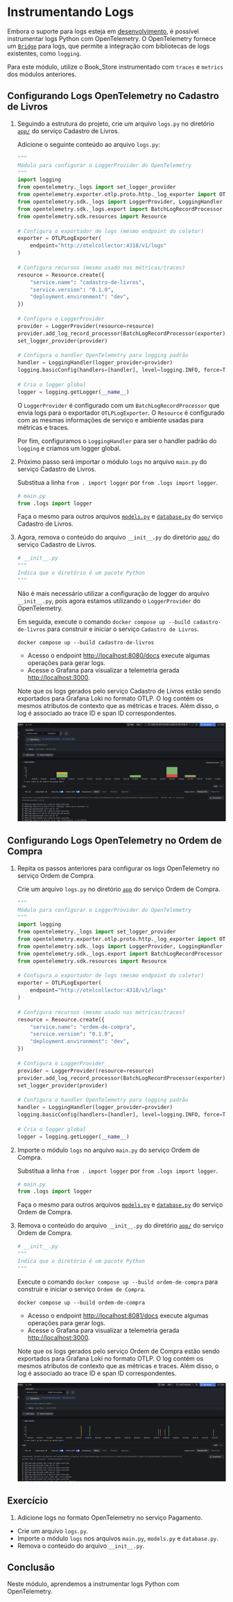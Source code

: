 # Instrumentando Logs

Embora o suporte para logs esteja em [desenvolvimento](https://opentelemetry.io/docs/languages/python/), é possível instrumentar logs Python com OpenTelemetry. O OpenTelemetry fornece um [`Bridge`](https://opentelemetry.io/docs/specs/otel/logs/api/) para logs, que permite a integração com bibliotecas de logs existentes, como `logging`.

Para este módulo, utilize o Book_Store instrumentado com `traces` e `metrics` dos módulos anteriores. 

## Configurando Logs OpenTelemetry no Cadastro de Livros

1. Seguindo a estrutura do projeto, crie um arquivo `logs.py` no diretório [`app/`](../../book_store/cadastro_de_livros/app/) do serviço Cadastro de Livros.

    Adicione o seguinte conteúdo ao arquivo `logs.py`:

    ```python
    """
    Módulo para configurar o LoggerProvider do OpenTelemetry
    """
    import logging
    from opentelemetry._logs import set_logger_provider
    from opentelemetry.exporter.otlp.proto.http._log_exporter import OTLPLogExporter
    from opentelemetry.sdk._logs import LoggerProvider, LoggingHandler
    from opentelemetry.sdk._logs.export import BatchLogRecordProcessor
    from opentelemetry.sdk.resources import Resource

    # Configura o exportador de logs (mesmo endpoint do coletor)
    exporter = OTLPLogExporter(
        endpoint="http://otelcollector:4318/v1/logs"
    )

    # Configura recursos (mesmo usado nas métricas/traces)
    resource = Resource.create({
        "service.name": "cadastro-de-livros",
        "service.version": "0.1.0",
        "deployment.environment": "dev",
    })

    # Configura o LoggerProvider
    provider = LoggerProvider(resource=resource)
    provider.add_log_record_processor(BatchLogRecordProcessor(exporter))
    set_logger_provider(provider)

    # Configura o handler OpenTelemetry para logging padrão
    handler = LoggingHandler(logger_provider=provider)
    logging.basicConfig(handlers=[handler], level=logging.INFO, force=True)

    # Cria o logger global
    logger = logging.getLogger(__name__)
    ```

    O `LoggerProvider` é configurado com um `BatchLogRecordProcessor` que envia logs para o exportador `OTLPLogExporter`. O `Resource` é configurado com as mesmas informações de serviço e ambiente usadas para métricas e traces.

    Por fim, configuramos o `LoggingHandler` para ser o handler padrão do `logging` e criamos um logger global.

1. Próximo passo será importar o módulo `logs` no arquivo `main.py` do serviço Cadastro de Livros.

    Substitua a linha `from . import logger` por `from .logs import logger`.

    ```python
    # main.py
    from .logs import logger
    ```

    Faça o mesmo para outros arquivos [`models.py`](../../book_store/cadastro_de_livros/app/models.py) e [`database.py`](../../book_store/cadastro_de_livros/app/databases.py) do serviço Cadastro de Livros.

1. Agora, remova o conteúdo do arquivo `__init__.py` do diretório [`app/`](../../book_store/cadastro_de_livros/app/) do serviço Cadastro de Livros.

    ```python
    # __init__.py
    """
    Indica que o diretório é um pacote Python
    """
    ```

    Não é mais necessário utilizar a configuração de logger do arquivo `__init__.py`, pois agora estamos utilizando o `LoggerProvider` do OpenTelemetry.

    Em seguida, execute o comando `docker compose up --build cadastro-de-livros` para construir e iniciar o serviço `Cadastro de Livros`.

    ```shell
    docker compose up --build cadastro-de-livros
    ```

    - Acesso o endpoint [http://localhost:8080/docs](http://localhost:8080/docs) execute algumas operações para gerar logs.
    - Acesse o Grafana para visualizar a telemetria gerada [http://localhost:3000](http://localhost:3000).

    Note que os logs gerados pelo serviço Cadastro de Livros estão sendo exportados para Grafana Loki no formato OTLP. O log contém os mesmos atributos de contexto que as métricas e traces. Além disso, o log é associado ao trace ID e span ID correspondentes.

    ![Logs Cadastro de Livros](../module-6/image/with-logs-cadastro-livros.png)

## Configurando Logs OpenTelemetry no Ordem de Compra

1. Repita os passos anteriores para configurar os logs OpenTelemetry no serviço Ordem de Compra.

    Crie um arquivo `logs.py` no diretório [`app`](../../book_store/ordem_de_compra/app/) do serviço Ordem de Compra.

    ```python
    """
    Módulo para configurar o LoggerProvider do OpenTelemetry
    """
    import logging
    from opentelemetry._logs import set_logger_provider
    from opentelemetry.exporter.otlp.proto.http._log_exporter import OTLPLogExporter
    from opentelemetry.sdk._logs import LoggerProvider, LoggingHandler
    from opentelemetry.sdk._logs.export import BatchLogRecordProcessor
    from opentelemetry.sdk.resources import Resource

    # Configura o exportador de logs (mesmo endpoint do coletor)
    exporter = OTLPLogExporter(
        endpoint="http://otelcollector:4318/v1/logs"
    )

    # Configura recursos (mesmo usado nas métricas/traces)
    resource = Resource.create({
        "service.name": "ordem-de-compra",
        "service.version": "0.1.0",
        "deployment.environment": "dev",
    })

    # Configura o LoggerProvider
    provider = LoggerProvider(resource=resource)
    provider.add_log_record_processor(BatchLogRecordProcessor(exporter))
    set_logger_provider(provider)

    # Configura o handler OpenTelemetry para logging padrão
    handler = LoggingHandler(logger_provider=provider)
    logging.basicConfig(handlers=[handler], level=logging.INFO, force=True)

    # Cria o logger global
    logger = logging.getLogger(__name__)
    ```

1. Importe o módulo `logs` no arquivo `main.py` do serviço Ordem de Compra.

    Substitua a linha `from . import logger` por `from .logs import logger`.

    ```python
    # main.py
    from .logs import logger
    ```

    Faça o mesmo para outros arquivos [`models.py`](../../book_store/ordem_de_compra/app/models.py) e [`database.py`](../../book_store/ordem_de_compra/app/databases.py) do serviço Ordem de Compra.

1. Remova o conteúdo do arquivo `__init__.py` do diretório [`app/`](../../book_store/ordem_de_compra/app/) do serviço Ordem de Compra.

    ```python
    # __init__.py
    """
    Indica que o diretório é um pacote Python
    """
    ```

    Execute o comando `docker compose up --build ordem-de-compra` para construir e iniciar o serviço `Ordem de Compra`.

    ```shell
    docker compose up --build ordem-de-compra
    ```

    - Acesso o endpoint [http://localhost:8081/docs](http://localhost:8081/docs) execute algumas operações para gerar logs.
    - Acesse o Grafana para visualizar a telemetria gerada [http://localhost:3000](http://localhost:3000).

    Note que os logs gerados pelo serviço Ordem de Compra estão sendo exportados para Grafana Loki no formato OTLP. O log contém os mesmos atributos de contexto que as métricas e traces. Além disso, o log é associado ao trace ID e span ID correspondentes.

    ![Logs Ordem de Compra](../module-6/image/with-logs-ordem-compras.png)


## Exercício

1. Adicione logs no formato OpenTelemetry no serviço Pagamento.
  - Crie um arquivo `logs.py`.
  - Importe o módulo `logs` nos arquivos `main.py`, `models.py` e `database.py`.
  - Remova o conteúdo do arquivo `__init__.py`.

## Conclusão

Neste módulo, aprendemos a instrumentar logs Python com OpenTelemetry.
